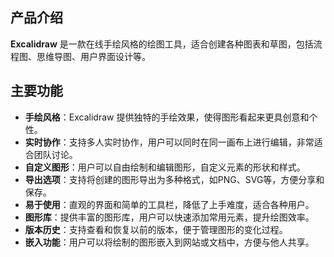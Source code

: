 ## 产品介绍

**Excalidraw** 是一款在线手绘风格的绘图工具，适合创建各种图表和草图，包括流程图、思维导图、用户界面设计等。

## 主要功能

- **手绘风格**：Excalidraw 提供独特的手绘效果，使得图形看起来更具创意和个性。
- **实时协作**：支持多人实时协作，用户可以同时在同一画布上进行编辑，非常适合团队讨论。
- **自定义图形**：用户可以自由绘制和编辑图形，自定义元素的形状和样式。
- **导出选项**：支持将创建的图形导出为多种格式，如PNG、SVG等，方便分享和保存。
- **易于使用**：直观的界面和简单的工具栏，降低了上手难度，适合各种用户。
- **图形库**：提供丰富的图形库，用户可以快速添加常用元素，提升绘图效率。
- **版本历史**：支持查看和恢复以前的版本，便于管理图形的变化过程。
- **嵌入功能**：用户可以将绘制的图形嵌入到网站或文档中，方便与他人共享。
